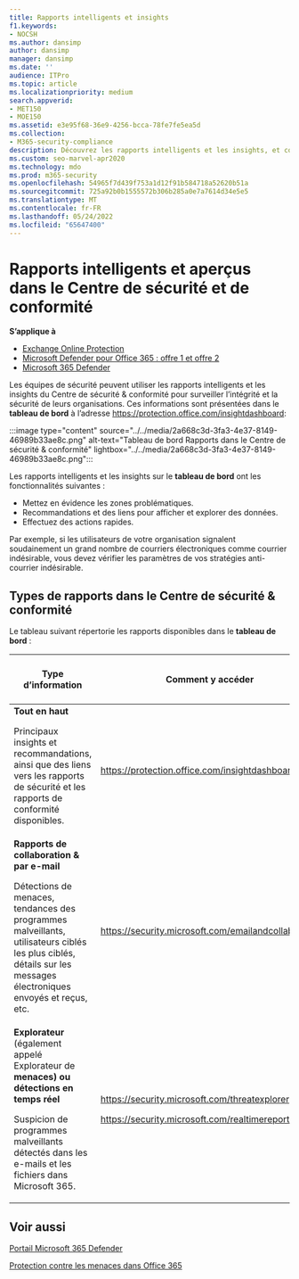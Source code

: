 ```yaml
---
title: Rapports intelligents et insights
f1.keywords:
- NOCSH
ms.author: dansimp
author: dansimp
manager: dansimp
ms.date: ''
audience: ITPro
ms.topic: article
ms.localizationpriority: medium
search.appverid:
- MET150
- MOE150
ms.assetid: e3e95f68-36e9-4256-bcca-78fe7fe5ea5d
ms.collection:
- M365-security-compliance
description: Découvrez les rapports intelligents et les insights, et comment les utiliser pour afficher et explorer des données et prendre des mesures rapides.
ms.custom: seo-marvel-apr2020
ms.technology: mdo
ms.prod: m365-security
ms.openlocfilehash: 54965f7d439f753a1d12f91b584718a52620b51a
ms.sourcegitcommit: 725a92b0b1555572b306b285a0e7a7614d34e5e5
ms.translationtype: MT
ms.contentlocale: fr-FR
ms.lasthandoff: 05/24/2022
ms.locfileid: "65647400"
---
```

# <a name="smart-reports-and-insights-in-the-security--compliance-center"></a>Rapports intelligents et aperçus dans le Centre de sécurité et de conformité

**S’applique à**
- [Exchange Online Protection](exchange-online-protection-overview.md)
- [Microsoft Defender pour Office 365 : offre 1 et offre 2](defender-for-office-365.md)
- [Microsoft 365 Defender](../defender/microsoft-365-defender.md)

Les équipes de sécurité peuvent utiliser les rapports intelligents et les insights du Centre de sécurité & conformité pour surveiller l’intégrité et la sécurité de leurs organisations. Ces informations sont présentées dans le **tableau de bord** à l’adresse <https://protection.office.com/insightdashboard>:

:::image type="content" source="../../media/2a668c3d-3fa3-4e37-8149-46989b33ae8c.png" alt-text="Tableau de bord Rapports dans le Centre de sécurité & conformité" lightbox="../../media/2a668c3d-3fa3-4e37-8149-46989b33ae8c.png":::

Les rapports intelligents et les insights sur le **tableau de bord** ont les fonctionnalités suivantes :

- Mettez en évidence les zones problématiques.
- Recommandations et des liens pour afficher et explorer des données.
- Effectuez des actions rapides.

Par exemple, si les utilisateurs de votre organisation signalent soudainement un grand nombre de courriers électroniques comme courrier indésirable, vous devez vérifier les paramètres de vos stratégies anti-courrier indésirable.

## <a name="types-of-reports-in-the-security--compliance-center"></a>Types de rapports dans le Centre de sécurité & conformité

Le tableau suivant répertorie les rapports disponibles dans le **tableau de bord** :

|Type d’information|Comment y accéder|Où aller pour en savoir plus|
|---|---|---|
|**Tout en haut** <p> Principaux insights et recommandations, ainsi que des liens vers les rapports de sécurité et les rapports de conformité disponibles.|<https://protection.office.com/insightdashboard>|[Rapports dans le Centre de conformité et sécurité](../../compliance/reports-in-security-and-compliance.md)|
|**Rapports de collaboration & par e-mail** <p> Détections de menaces, tendances des programmes malveillants, utilisateurs ciblés les plus ciblés, détails sur les messages électroniques envoyés et reçus, etc.|<https://security.microsoft.com/emailandcollabreport>|[Afficher les rapports sur la sécurité des e-mails](view-email-security-reports.md) <p> [Afficher les rapports pour Defender pour Office 365](view-reports-for-mdo.md)|
|**Explorateur** (également appelé Explorateur de **menaces) ou détections en temps réel** <p> Suspicion de programmes malveillants détectés dans les e-mails et les fichiers dans Microsoft 365.|<https://security.microsoft.com/threatexplorer> <p> <https://security.microsoft.com/realtimereports>|[Threat Explorer (et détections en temps réel)](threat-explorer.md)|

## <a name="related-topics"></a>Voir aussi

[Portail Microsoft 365 Defender](../defender/microsoft-365-defender.md#the-microsoft-365-defender-portal)

[Protection contre les menaces dans Office 365](protect-against-threats.md)
